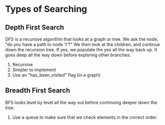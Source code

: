 # Types of Searching

## Depth First Search

DFS is a recursive algorithm that looks at a graph or tree. We ask the node, "do you have a path to node 't'?" We then look at the children, and continue down the recursion tree. If yes, we populate the yes all the way back up. It goes deep all the way down before exploring other branches.

1. Recursive
2. Simpler to implement
3. Use an "has_been_visited" flag (in a graph)

## Breadth First Search

BFS looks level by level all the way out before continuing deeper down the tree.

1. Use a queue to make sure that we check elements in the correct order.
